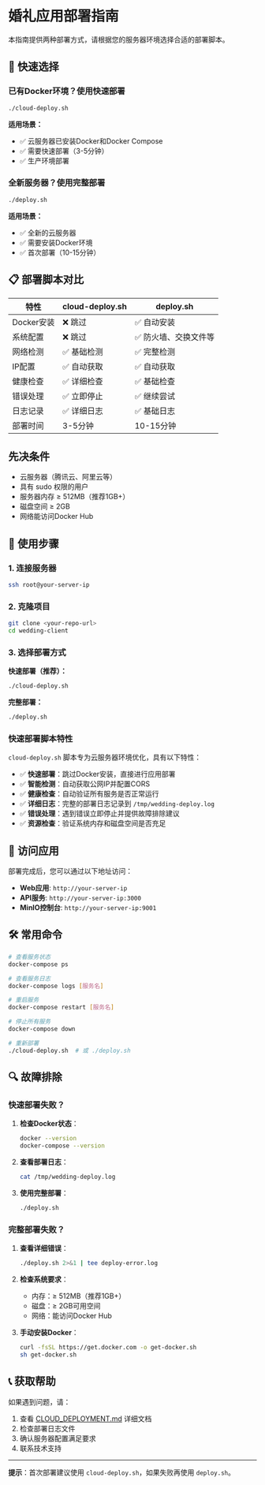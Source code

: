 # 婚礼应用部署指南

本指南提供两种部署方式，请根据您的服务器环境选择合适的部署脚本。

## 🚀 快速选择

### 已有Docker环境？使用快速部署

```bash
./cloud-deploy.sh
```

**适用场景：**
- ✅ 云服务器已安装Docker和Docker Compose
- ✅ 需要快速部署（3-5分钟）
- ✅ 生产环境部署

### 全新服务器？使用完整部署

```bash
./deploy.sh
```

**适用场景：**
- ✅ 全新的云服务器
- ✅ 需要安装Docker环境
- ✅ 首次部署（10-15分钟）

## 📋 部署脚本对比

| 特性 | cloud-deploy.sh | deploy.sh |
|------|----------------|----------|
| Docker安装 | ❌ 跳过 | ✅ 自动安装 |
| 系统配置 | ❌ 跳过 | ✅ 防火墙、交换文件等 |
| 网络检测 | ✅ 基础检测 | ✅ 完整检测 |
| IP配置 | ✅ 自动获取 | ✅ 自动获取 |
| 健康检查 | ✅ 详细检查 | ✅ 基础检查 |
| 错误处理 | ✅ 立即停止 | ✅ 继续尝试 |
| 日志记录 | ✅ 详细日志 | ✅ 基础日志 |
| 部署时间 | 3-5分钟 | 10-15分钟 |

## 先决条件

*   云服务器（腾讯云、阿里云等）
*   具有 sudo 权限的用户
*   服务器内存 ≥ 512MB（推荐1GB+）
*   磁盘空间 ≥ 2GB
*   网络能访问Docker Hub

## 🔧 使用步骤

### 1. 连接服务器

```bash
ssh root@your-server-ip
```

### 2. 克隆项目

```bash
git clone <your-repo-url>
cd wedding-client
```

### 3. 选择部署方式

**快速部署（推荐）：**
```bash
./cloud-deploy.sh
```

**完整部署：**
```bash
./deploy.sh
```

### 快速部署脚本特性

`cloud-deploy.sh` 脚本专为云服务器环境优化，具有以下特性：

- ✅ **快速部署**：跳过Docker安装，直接进行应用部署
- ✅ **智能检测**：自动获取公网IP并配置CORS
- ✅ **健康检查**：自动验证所有服务是否正常运行
- ✅ **详细日志**：完整的部署日志记录到 `/tmp/wedding-deploy.log`
- ✅ **错误处理**：遇到错误立即停止并提供故障排除建议
- ✅ **资源检查**：验证系统内存和磁盘空间是否充足

## 📱 访问应用

部署完成后，您可以通过以下地址访问：

- **Web应用**: `http://your-server-ip`
- **API服务**: `http://your-server-ip:3000`
- **MinIO控制台**: `http://your-server-ip:9001`

## 🛠️ 常用命令

```bash
# 查看服务状态
docker-compose ps

# 查看服务日志
docker-compose logs [服务名]

# 重启服务
docker-compose restart [服务名]

# 停止所有服务
docker-compose down

# 重新部署
./cloud-deploy.sh  # 或 ./deploy.sh
```

## 🔍 故障排除

### 快速部署失败？

1. **检查Docker状态**：
   ```bash
   docker --version
   docker-compose --version
   ```

2. **查看部署日志**：
   ```bash
   cat /tmp/wedding-deploy.log
   ```

3. **使用完整部署**：
   ```bash
   ./deploy.sh
   ```

### 完整部署失败？

1. **查看详细错误**：
   ```bash
   ./deploy.sh 2>&1 | tee deploy-error.log
   ```

2. **检查系统要求**：
   - 内存：≥ 512MB（推荐1GB+）
   - 磁盘：≥ 2GB可用空间
   - 网络：能访问Docker Hub

3. **手动安装Docker**：
   ```bash
   curl -fsSL https://get.docker.com -o get-docker.sh
   sh get-docker.sh
   ```

## 📞 获取帮助

如果遇到问题，请：

1. 查看 [CLOUD_DEPLOYMENT.md](./CLOUD_DEPLOYMENT.md) 详细文档
2. 检查部署日志文件
3. 确认服务器配置满足要求
4. 联系技术支持

---

**提示**：首次部署建议使用 `cloud-deploy.sh`，如果失败再使用 `deploy.sh`。